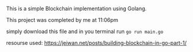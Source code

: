 This is a simple Blockchain implementation using Golang.

This project was completed by me at 11:06pm

simply download this file and in you terminal run `go run main.go`

resourse used: https://jeiwan.net/posts/building-blockchain-in-go-part-1/
